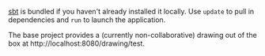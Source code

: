 [sbt](https://github.com/harrah/xsbt/wiki) is bundled if you haven't already installed it locally. Use `update` to
pull in dependencies and `run` to launch the application.

The base project provides a (currently non-collaborative) drawing out of the box at http://localhost:8080/drawing/test.